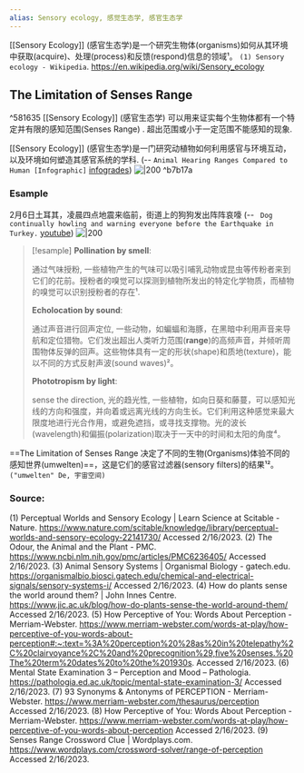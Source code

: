 ```yaml
---
alias: Sensory ecology, 感觉生态学, 感官生态学
---
```

[[Sensory Ecology]] (感官生态学)是一个研究生物体(organisms)如何从其环境中获取(acquire)、处理(process)和反馈(respond)信息的领域¹。
`(1) Sensory ecology - Wikipedia`. https://en.wikipedia.org/wiki/Sensory_ecology 


## The Limitation of Senses Range
^581635
[[Sensory Ecology]] (感官生态学) 可以用来证实每个生物体都有一个特定并有限的感知范围(Senses Range) .  超出范围或小于一定范围不能感知的现象.

[[Sensory Ecology]] (感官生态学)是一门研究动植物如何利用感官与环境互动，以及环境如何塑造其感官系统的学科. 
(-- `Animal Hearing Ranges Compared to Human [Infographic]` [infogrades](https://www.infogrades.com/science-infographics/animal-hearing-ranges-compared-to-human/))
![|200](https://149842070.v2.pressablecdn.com/wp-content/uploads/2016/05/Animal-Hearing-Ranges-Compared-to-Human-Infographic.jpg)
^b7b17a

### Esample
2月6日土耳其，凌晨四点地震来临前，街道上的狗狗发出阵阵哀嚎 (-- ` Dog continually howling and warning everyone before the Earthquake in Turkey.` [youtube](https://youtu.be/OaPFba1I3EQ?t=15))
![|200](https://i.ytimg.com/vi/OaPFba1I3EQ/hqdefault.jpg)

>[!esample]
> **Pollination by smell**:  
> 
> 通过气味授粉, 一些植物产生的气味可以吸引哺乳动物或昆虫等传粉者来到它们的花前。授粉者的嗅觉可以探测到植物所发出的特定化学物质，而植物的嗅觉可以识别授粉者的存在¹.
> 
> **Echolocation by sound**:  
> 
>通过声音进行回声定位, 一些动物，如蝙蝠和海豚，在黑暗中利用声音来导航和定位猎物。它们发出超出人类听力范围(**range**)的高频声音，并倾听周围物体反弹的回声。这些物体具有一定的形状(shape)和质地(texture)，能以不同的方式反射声波(sound waves)²。
>
> **Phototropism by light**:  
> 
> sense the direction, 光的趋光性, 一些植物，如向日葵和藤蔓，可以感知光线的方向和强度，并向着或远离光线的方向生长。它们利用这种感觉来最大限度地进行光合作用，或避免遮挡，或寻找支撑物。光的波长(wavelength)和偏振(polarization)取决于一天中的时间和太阳的角度⁴。

==The Limitation of Senses Range 决定了不同的生物(Organisms)体验不同的感知世界(umwelten)==，这是它们的感官过滤器(sensory filters)的结果¹²。
`("umwelten" De, 宇宙空间)`

### Source: 
(1) Perceptual Worlds and Sensory Ecology | Learn Science at Scitable - Nature. https://www.nature.com/scitable/knowledge/library/perceptual-worlds-and-sensory-ecology-22141730/ Accessed 2/16/2023.
(2) The Odour, the Animal and the Plant - PMC. https://www.ncbi.nlm.nih.gov/pmc/articles/PMC6236405/ Accessed 2/16/2023.
(3) Animal Sensory Systems | Organismal Biology - gatech.edu. https://organismalbio.biosci.gatech.edu/chemical-and-electrical-signals/sensory-systems-i/ Accessed 2/16/2023.
(4) How do plants sense the world around them? | John Innes Centre. https://www.jic.ac.uk/blog/how-do-plants-sense-the-world-around-them/ Accessed 2/16/2023.
(5) How Perceptive of You: Words About Perception - Merriam-Webster. https://www.merriam-webster.com/words-at-play/how-perceptive-of-you-words-about-perception#:~:text=%3A%20perception%20%28as%20in%20telepathy%2C%20clairvoyance%2C%20and%20precognition%29,five%20senses.%20The%20term%20dates%20to%20the%201930s. Accessed 2/16/2023.
(6) Mental State Examination 3 – Perception and Mood – Pathologia. https://pathologia.ed.ac.uk/topic/mental-state-examination-3/ Accessed 2/16/2023.
(7) 93 Synonyms & Antonyms of PERCEPTION - Merriam-Webster. https://www.merriam-webster.com/thesaurus/perception Accessed 2/16/2023.
(8) How Perceptive of You: Words About Perception - Merriam-Webster. https://www.merriam-webster.com/words-at-play/how-perceptive-of-you-words-about-perception Accessed 2/16/2023.
(9) Senses Range Crossword Clue | Wordplays.com. https://www.wordplays.com/crossword-solver/range-of-perception Accessed 2/16/2023.